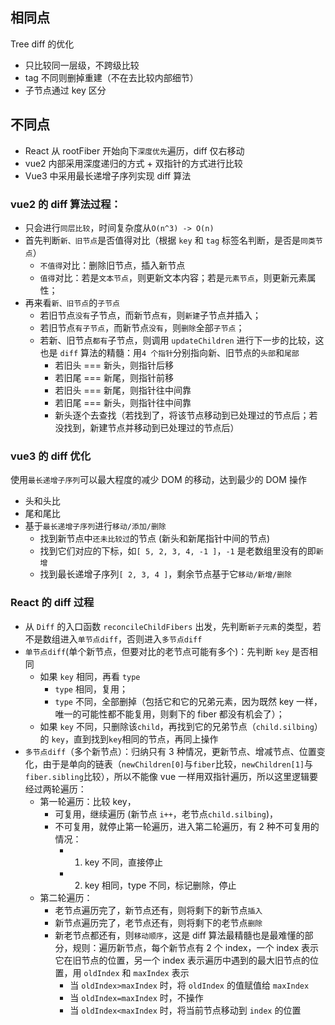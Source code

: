 ## 相同点


Tree diff 的优化

- 只比较同一层级，不跨级比较
- tag 不同则删掉重建（不在去比较内部细节）
- 子节点通过 key 区分

## 不同点

- React 从 rootFiber 开始向下`深度优先`遍历，diff 仅右移动
- vue2 内部采用深度递归的方式 + 双指针的方式进行比较
- Vue3 中采用最长递增子序列实现 diff 算法

### vue2 的 diff 算法过程：
- 只会进行`同层比较`，时间复杂度从`O(n^3) -> O(n)`
- 首先判断`新、旧节点`是否值得对比（根据 `key` 和 `tag` 标签名判断，是否是`同类节点`）
  - `不值得`对比：删除旧节点，插入新节点
  - `值得`对比：若是`文本节点`，则更新文本内容；若是`元素节点`，则更新元素属性；
- 再来看`新、旧节点`的`子节点`
  - 若旧节点`没有`子节点，而新节点`有`，则`新建`子节点并插入；
  - 若旧节点`有子节点`，而新节点`没有`，则`删除`全部`子节点`；
  - 若新、旧节点`都有`子节点，则调用 `updateChildren` 进行下一步的比较，这也是 `diff` 算法的精髓：用`4 个指针`分别指向新、旧节点的`头部`和`尾部`
    - 若旧头 === 新头，则指针后移
    - 若旧尾 === 新尾，则指针前移
    - 若旧头 === 新尾，则指针往中间靠
    - 若旧尾 === 新头，则指针往中间靠
    - 新头逐个去查找（若找到了，将该节点移动到已处理过的节点后；若没找到，新建节点并移动到已处理过的节点后）

### vue3 的 diff 优化

使用`最长递增子序列`可以最大程度的减少 DOM 的移动，达到最少的 DOM 操作
   - 头和头比
   - 尾和尾比
   - 基于`最长递增子序列`进行`移动/添加/删除`
     - 找到新节点中`还未比较过`的节点 (新头和新尾指针中间的节点)
     - 找到它们对应的下标，如`[ 5, 2, 3, 4, -1 ]`，`-1` 是老数组里没有的即`新增`
     - 找到最长递增子序列`[ 2, 3, 4 ]`，剩余节点基于它`移动/新增/删除`

### React 的 diff 过程

- 从 `Diff` 的入口函数 `reconcileChildFibers` 出发，先判断`新子元素`的类型，若不是数组进入`单节点diff`，否则进入`多节点diff`
- `单节点diff`(单个新节点，但要对比的老节点可能有多个)：先判断 `key` 是否相同 
  - 如果 `key` 相同，再看 `type`
    - `type` 相同，复用；
    - `type` 不同，全部删掉（包括它和它的兄弟元素，因为既然 key 一样，唯一的可能性都不能复用，则剩下的 fiber 都没有机会了）；
  - 如果 `key` 不同，只删除该`child`，再找到它的兄弟节点（`child.silbing`）的 `key`，直到找到`key`相同的节点，再同上操作
- `多节点diff`（多个新节点）：归纳只有 3 种情况，更新节点、增减节点、位置变化，由于是单向的链表（`newChildren[0]`与`fiber`比较，`newChildren[1]`与`fiber.sibling`比较），所以不能像 vue 一样用双指针遍历，所以这里逻辑要经过两轮遍历：
  - 第一轮遍历：比较 key，
    - 可复用，继续遍历 (新节点 `i++`，老节点`child.silbing`)，
    - 不可复用，就停止第一轮遍历，进入第二轮遍历，有 2 种不可复用的情况：
      - 1. key 不同，直接停止
      - 2. key 相同，type 不同，标记删除，停止
  - 第二轮遍历： 
    - 老节点遍历完了，新节点还有，则将剩下的新节点`插入`
    - 新节点遍历完了，老节点还有，则将剩下的老节点`删除`
    - 新老节点都还有，则`移动顺序`，这是 diff 算法最精髓也是最难懂的部分，规则：遍历新节点，每个新节点有 2 个 index，一个 index 表示它在旧节点的位置，另一个 index 表示遍历中遇到的最大旧节点的位置，用 `oldIndex` 和 `maxIndex` 表示
      - 当 `oldIndex>maxIndex` 时，将 `oldIndex` 的值赋值给 `maxIndex`
      - 当 `oldIndex=maxIndex` 时，不操作
      - 当 `oldIndex<maxIndex` 时，将当前节点移动到 `index` 的位置